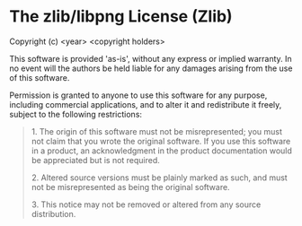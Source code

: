 # The zlib/libpng License (Zlib)

Copyright (c) \<year> \<copyright holders>

This software is provided 'as-is', without any express or implied warranty. In no event will the authors be held liable for any damages arising from the use of this software.

Permission is granted to anyone to use this software for any purpose, including commercial applications, and to alter it and redistribute it freely, subject to the following restrictions:

> 1\. The origin of this software must not be misrepresented; you must not claim that you wrote the original software. If you use this software in a product, an acknowledgment in the product documentation would be appreciated but is not required.
> 
> 2\. Altered source versions must be plainly marked as such, and must not be misrepresented as being the original software.
> 
> 3\. This notice may not be removed or altered from any source distribution.